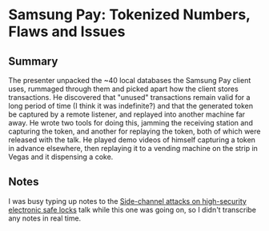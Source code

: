 # Samsung Pay: Tokenized Numbers, Flaws and Issues

## Summary
The presenter unpacked the ~40 local databases the Samsung Pay client uses, rummaged through them and picked apart how the client stores transactions.  He discovered that "unused" transactions remain valid for a long period of time (I think it was indefinite?) and that the generated token be captured by a remote listener, and replayed into another machine far away.  He wrote two tools for doing this, jamming the receiving station and capturing the token, and another for replaying the token, both of which were released with the talk.  He played demo videos of himself capturing a token in advance elsewhere, then replaying it to a vending machine on the strip in Vegas and it dispensing a coke.

## Notes
I was busy typing up notes to the [Side-channel attacks on high-security electronic safe locks](https://github.com/asjoyner/defcon24/blob/master/Side-Channel-Locks.md) talk while this one was going on, so I didn't transcribe any notes in real time.
